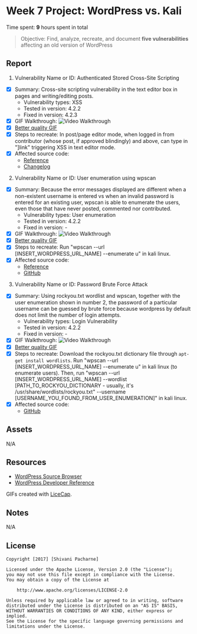 # Week 7 Project: WordPress vs. Kali

Time spent: **9** hours spent in total

> Objective: Find, analyze, recreate, and document **five vulnerabilities** affecting an old version of WordPress

## Report

1. Vulnerability Name or ID: Authenticated Stored Cross-Site Scripting
  - [x] Summary: Cross-site scripting vulnerability in the text editor box in pages and writing/editing posts.
    - Vulnerability types: XSS
    - Tested in version: 4.2.2 
    - Fixed in version: 4.2.3
  - [x] GIF Walkthrough: <img src='https://i.imgur.com/9jwGn1R.gif' title='Video Walkthrough' alt='Video Walkthrough' />
  - [x] [Better quality GIF](https://i.imgur.com/VHB6dsI.gif)
  - [x] Steps to recreate: In post/page editor mode, when logged in from contributor (whose post, if approved blindingly) and above, can type in "<a href="[caption code=">]</a><a title=" onmouseover=alert('test')  ">link</a>" triggering XSS in text editor mode. 
  - [x] Affected source code: 
    - [Reference](https://klikki.fi/adv/wordpress3.html)
    - [Changelog](https://core.trac.wordpress.org/browser/branches/4.2/src/wp-includes/class-wp-editor.php?rev=33361)
2. Vulnerability Name or ID: User enumeration using wpscan
  - [x] Summary: Because the error messages displayed are different when a non-existent username is entered vs when an invalid password is entered for an existing user, wpscan is able to enumerate the users, even those that have never posted, commented nor contributed.
    - Vulnerability types: User enumeration
    - Tested in version: 4.2.2
    - Fixed in version: -
  - [x] GIF Walkthrough: <img src='https://i.imgur.com/j5Kkfwu.gif' title='Video Walkthrough' alt='Video Walkthrough' />
  - [x] [Better quality GIF](https://i.imgur.com/gHyTwKu.gif)
  - [x] Steps to recreate: Run "wpscan --url [INSERT_WORDPRESS_URL_NAME] --enumerate u" in kali linux.
  - [x] Affected source code:
    - [Reference](https://www.wpwhitesecurity.com/wordpress-security/wordpress-username-disclosure-vulnerability/)
    - [GitHub](https://github.com/WordPress/WordPress/blob/4.2-branch/wp-login.php)
3. Vulnerability Name or ID: Password Brute Force Attack
  - [x] Summary: Using rockyou.txt wordlist and wpscan, together with the user enumeration shown in number 2, the password of a particular username can be guessed by brute force because wordpress by default does not limit the number of login attempts.
    - Vulnerability types: Login Vulnerability
    - Tested in version: 4.2.2
    - Fixed in version: -
  - [x] GIF Walkthrough: <img src='https://i.imgur.com/anikNCL.gif' title='Video Walkthrough' alt='Video Walkthrough' />
  - [x] [Better quality GIF](https://i.imgur.com/JuRY8cF.gif)
  - [x] Steps to recreate: Download the rockyou.txt dictionary file through `apt-get install wordlists`. Run "wpscan --url [INSERT_WORDPRESS_URL_NAME] --enumerate u" in kali linux (to enumerate users). Then, run "wpscan --url [INSERT_WORDPRESS_URL_NAME] --wordlist [PATH_TO_ROCKYOU_DICTIONARY - usually, it's /usr/share/wordlists/rockyou.txt" --username [USERNAME_YOU_FOUND_FROM_USER_ENUMERATION]" in kali linux.
  - [x] Affected source code:
    - [GitHub](https://core.trac.wordpress.org/browser/tags/version/src/source_file.php)

## Assets

N/A

## Resources

- [WordPress Source Browser](https://core.trac.wordpress.org/browser/)
- [WordPress Developer Reference](https://developer.wordpress.org/reference/)

GIFs created with [LiceCap](http://www.cockos.com/licecap/).

## Notes

N/A

## License

    Copyright [2017] [Shivani Pacharne]

    Licensed under the Apache License, Version 2.0 (the "License");
    you may not use this file except in compliance with the License.
    You may obtain a copy of the License at

        http://www.apache.org/licenses/LICENSE-2.0

    Unless required by applicable law or agreed to in writing, software
    distributed under the License is distributed on an "AS IS" BASIS,
    WITHOUT WARRANTIES OR CONDITIONS OF ANY KIND, either express or implied.
    See the License for the specific language governing permissions and
    limitations under the License.
